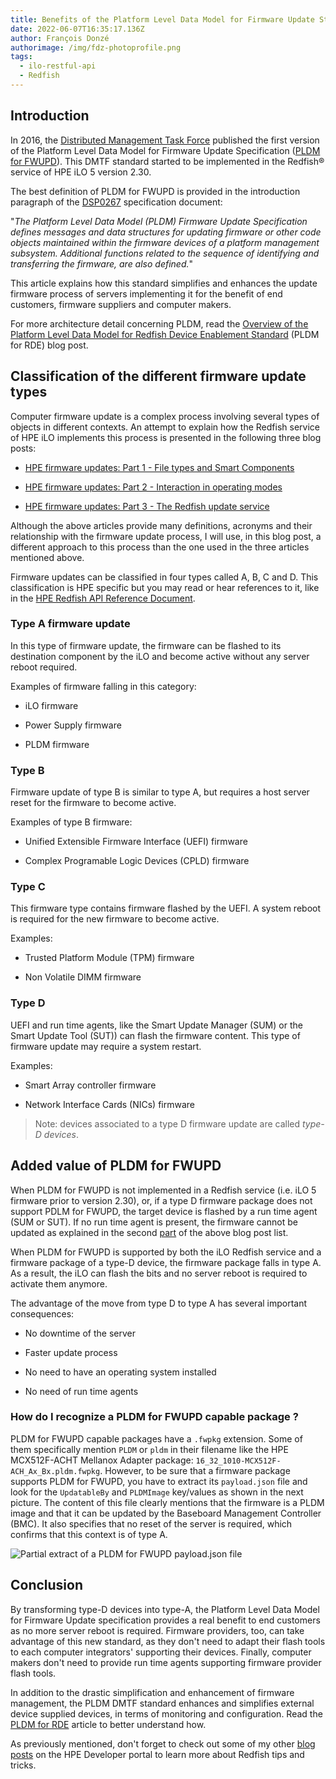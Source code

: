 ```yaml
---
title: Benefits of the Platform Level Data Model for Firmware Update Standard
date: 2022-06-07T16:35:17.136Z
author: François Donzé
authorimage: /img/fdz-photoprofile.png
tags:
  - ilo-restful-api
  - Redfish
---
```

## Introduction

In 2016, the [Distributed Management Task Force](https://dmtf.org) published the first version of the Platform Level Data Model for Firmware Update Specification ([PLDM for FWUPD](https://www.dmtf.org/dsp/DSP0267)). This DMTF standard started to be implemented in the Redfish® service of HPE iLO 5 version 2.30.

The best definition of PLDM for FWUPD is provided in the introduction paragraph of the [DSP0267](https://www.dmtf.org/sites/default/files/standards/documents/DSP0267_1.1.0.pdf) specification document:

"*The Platform Level Data Model (PLDM) Firmware Update Specification defines messages and data structures for updating firmware or other code objects maintained within the firmware devices of a platform management subsystem. Additional functions related to the sequence of identifying and transferring the firmware, are also defined.*"

This article explains how this standard simplifies and enhances the update firmware process of servers implementing it for the benefit of end customers, firmware suppliers and computer makers.

For more architecture detail concerning PLDM, read the [Overview of the Platform Level Data Model for Redfish Device Enablement Standard](https://developer.hpe.com/blog/overview-of-the-platform-level-data-model-for-redfish%C2%AE-device-enablement-standard/) (PLDM for RDE) blog post.

## Classification of the different firmware update types

Computer firmware update is a complex process involving several types of objects in different contexts. An attempt to explain how the Redfish service of HPE iLO implements this process is presented in the following three blog posts:

* [HPE firmware updates: Part 1 - File types and Smart Components](https://developer.hpe.com/blog/hpe-firmware-updates-part-3-the-redfish-update-service/) 

* [HPE firmware updates: Part 2 - Interaction in operating modes](https://developer.hpe.com/blog/hpe-firmware-updates-part-2-interaction-in-operating-modes/) 

* [HPE firmware updates: Part 3 - The Redfish update service](https://developer.hpe.com/blog/hpe-firmware-updates-part-3-the-redfish-update-service/) 

Although the above articles provide many definitions, acronyms and their relationship with the firmware update process, I will use, in this blog post, a different approach to this process than the one used in the three articles mentioned above.

Firmware updates can be classified in four types called A, B, C and D. This classification is HPE specific but you may read or hear references to it, like in the [HPE Redfish API Reference Document](https://hewlettpackard.github.io/ilo-rest-api-docs/ilo5/#configuration).

### Type A firmware update

In this type of firmware update, the firmware can be flashed to its destination component by the iLO and become active without any server reboot required.

Examples of firmware falling in this category:

* iLO firmware 

* Power Supply firmware 

* PLDM firmware 


### Type B

Firmware update of type B is similar to type A, but requires a host server reset for the firmware to become active.

Examples of type B firmware:

* Unified Extensible Firmware Interface (UEFI) firmware 

* Complex Programable Logic Devices (CPLD) firmware 


### Type C

This firmware type contains firmware flashed by the UEFI. A system reboot is required for the new firmware to become active.

Examples:

* Trusted Platform Module (TPM) firmware 

* Non Volatile DIMM firmware 


### Type D

UEFI and run time agents, like the Smart Update Manager (SUM) or the Smart Update Tool (SUT)) can flash the firmware content. This type of firmware update may require a system restart.

Examples:

* Smart Array controller firmware 

* Network Interface Cards (NICs) firmware 


> Note: devices associated to a type D firmware update are called *type-D devices*.

## Added value of PLDM for FWUPD

When PLDM for FWUPD is not implemented in a Redfish service (i.e. iLO 5 firmware prior to version 2.30), or, if a type D firmware package does not support PDLM for FWUPD, the target device is flashed by a run time agent (SUM or SUT). If no run time agent is present, the firmware cannot be updated as explained in the second  [part](https://developer.hpe.com/blog/hpe-firmware-updates-part-2-interaction-in-operating-modes/) of the above blog post list.

When PLDM for FWUPD is supported by both the iLO Redfish service and a firmware package of a type-D device, the firmware package falls in type A. As a result, the iLO can flash the bits and no server reboot is required to activate them anymore.

The advantage of the move from type D to type A has several important consequences:

* No downtime of the server 

* Faster update process 

* No need to have an operating system installed 

* No need of run time agents 


### How do I recognize a PLDM for FWUPD capable package ?

PLDM for FWUPD capable packages have a `.fwpkg` extension. Some of them specifically mention `PLDM` or `pldm` in their filename like the HPE MCX512F-ACHT Mellanox Adapter package:  `16_32_1010-MCX512F-ACH_Ax_Bx.pldm.fwpkg`. However, to be sure that a firmware package supports PLDM for FWUPD, you have to extract its `payload.json` file and look for the `UpdatableBy` and `PLDMImage` key/values as shown in the next picture. The content of this file clearly mentions that the firmware is a PLDM image and that it can be updated by the Baseboard Management Controller (BMC). It also specifies that no reset of the server is required, which confirms that this context is of type A.

![Partial extract of a PLDM for FWUPD payload.json file](/img/payloadofpldmimage.png "Partial extract of a PLDM for FWUPD payload.json file")

## Conclusion

By  transforming type-D devices into type-A, the Platform Level Data Model for Firmware Update specification provides a real benefit to end customers as no more server reboot is required. Firmware providers, too, can take advantage of this new standard, as they don't need to adapt their flash tools to each computer integrators' supporting their devices. Finally, computer makers don't need to provide run time agents supporting firmware provider flash tools.

In addition to the drastic simplification and enhancement of firmware management, the PLDM DMTF standard enhances and simplifies external device supplied devices, in terms of monitoring and configuration. Read the [PLDM for RDE](https://developer.hpe.com/blog/overview-of-the-platform-level-data-model-for-redfish®-device-enablement-standard) article to better understand how.

As previously mentioned, don't forget to check out some of my other [blog posts](https://developer.hpe.com/search/?term=donze) on the HPE Developer portal to learn more about Redfish tips and tricks.